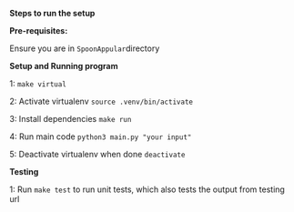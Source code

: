 **Steps to run the setup**

**Pre-requisites:**

Ensure you are in `SpoonAppular`directory 



**Setup and Running program**


1: `make virtual`

2: Activate virtualenv `source .venv/bin/activate`

3: Install dependencies `make run`

4: Run main code `python3 main.py "your input"`

5: Deactivate virtualenv when done `deactivate`


**Testing**

1: Run `make test` to run unit tests, which also tests the output from testing url
